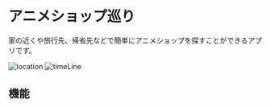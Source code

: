 # アニメショップ巡り
家の近くや旅行先、帰省先などで簡単にアニメショップを探すことができるアプリです。

![location](https://user-images.githubusercontent.com/67212981/90326417-114b8480-dfc3-11ea-8fd6-c3298305d18f.gif)
![timeLine](https://user-images.githubusercontent.com/67212981/90326384-c7fb3500-dfc2-11ea-96df-d04d5465b21b.gif)

## 機能
